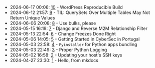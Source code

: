 * 2024-06-17 00:06: [10](10/index.md) - WordPress Reproducible Build
* 2024-06-12 21:57: [9](9/index.md) - TIL: QuerySets Over Multiple Tables May Not Return Unique Values
* 2024-06-06 20:08: [8](8/index.md) - Use bulks, please
* 2024-05-15 16:19: [7](7/index.md) - Django and Reverse M2M Relationship Filter
* 2024-05-13 22:54: [6](6/index.md) - Change Freezes Done Right
* 2024-05-06 14:05: [5](5/index.md) - Getting Started in CyberSec in Portugal
* 2024-05-03 22:58: [4](4/index.md) - `Pyinstaller` for Python apps bundling
* 2024-05-03 22:49: [3](3/index.md) - Proper Python Logging
* 2024-05-02 16:58: [2](2/index.md) - Updating your host's SSH keys
* 2024-04-27 23:30: [1](1/index.md) - Hello, from mkdocs
